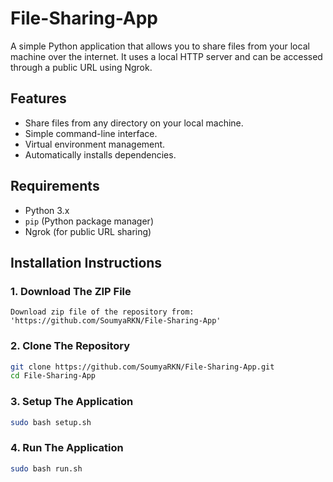 # File-Sharing-App
A simple Python application that allows you to share files from your local machine over the internet. It uses a local HTTP server and can be accessed through a public URL using Ngrok.

## Features

- Share files from any directory on your local machine.
- Simple command-line interface.
- Virtual environment management.
- Automatically installs dependencies.

## Requirements

- Python 3.x
- `pip` (Python package manager)
- Ngrok (for public URL sharing)

## Installation Instructions

### 1. Download The ZIP File
```
Download zip file of the repository from: 'https://github.com/SoumyaRKN/File-Sharing-App'
```

### 2. Clone The Repository
```bash
git clone https://github.com/SoumyaRKN/File-Sharing-App.git
cd File-Sharing-App
```

### 3. Setup The Application
```bash
sudo bash setup.sh
```

### 4. Run The Application
```bash
sudo bash run.sh
```
